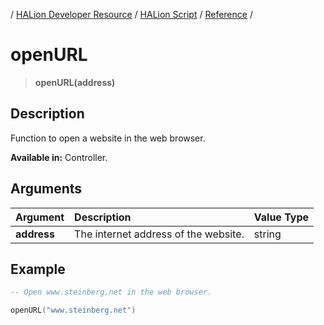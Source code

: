 / [HALion Developer Resource](../../HALion-Developer-Resource.md) / [HALion Script](./HALion-Script.md) / [Reference](./Reference.md) /

# openURL

>**openURL(address)**

## Description

Function to open a website in the web browser.

**Available in:** Controller.

## Arguments

|Argument|Description|Value Type|
|:-|:-|:-|
|**address**|The internet address of the website.|string|

## Example

```lua
-- Open www.steinberg.net in the web browser.

openURL("www.steinberg.net")
```